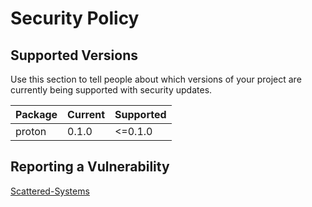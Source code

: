# Security Policy

## Supported Versions

Use this section to tell people about which versions of your project are
currently being supported with security updates.

| Package      | Current | Supported |
|--------------|---------|-----------|
| proton       | 0.1.0   | <=0.1.0   |


## Reporting a Vulnerability

[Scattered-Systems](https://scattered-systems.com)